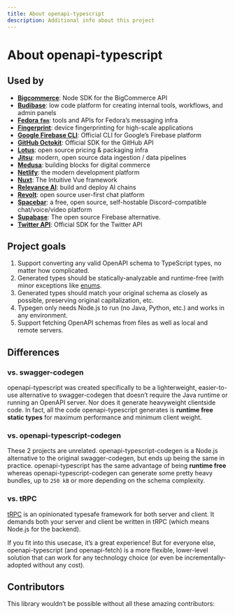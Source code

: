 ```yaml
---
title: About openapi-typescript
description: Additional info about this project
---
```


<script setup>
  import { VPTeamMembers } from 'vitepress/theme';
  import contributors from './data/contributors.json';
</script>

# About openapi-typescript

## Used by

- [**Bigcommerce**](https://github.com/bigcommerce/bigcommerce-api-node): Node SDK for the BigCommerce API
- [**Budibase**](https://github.com/Budibase/budibase): low code platform for creating internal tools, workflows, and admin panels
- [**Fedora `fmn`**](https://github.com/fedora-infra/fmn): tools and APIs for Fedora’s messaging infra
- [**Fingerprint**](https://github.com/fingerprintjs/fingerprintjs-pro-server-api-node-sdk): device fingerprinting for high-scale applications
- [**Google Firebase CLI**](https://github.com/firebase/firebase-tools): Official CLI for Google’s Firebase platform
- [**GitHub Octokit**](https://github.com/octokit): Official SDK for the GitHub API
- [**Lotus**](https://github.com/uselotus/lotus): open source pricing & packaging infra
- [**Jitsu**](https://github.com/jitsucom/jitsu): modern, open source data ingestion / data pipelines
- [**Medusa**](https://github.com/medusajs/medusa): building blocks for digital commerce
- [**Netlify**](https://netlify.com): the modern development platform
- [**Nuxt**](https://github.com/unjs/nitro): The Intuitive Vue framework
- [**Relevance AI**](https://github.com/RelevanceAI/relevance-js-sdk): build and deploy AI chains
- [**Revolt**](https://github.com/revoltchat/api): open source user-first chat platform
- [**Spacebar**](https://github.com/spacebarchat): a free, open source, self-hostable Discord-compatible chat/voice/video platform
- [**Supabase**](https://github.com/supabase/supabase): The open source Firebase alternative.
- [**Twitter API**](https://github.com/twitterdev/twitter-api-typescript-sdk): Official SDK for the Twitter API

## Project goals

1. Support converting any valid OpenAPI schema to TypeScript types, no matter how complicated.
1. Generated types should be statically-analyzable and runtime-free (with minor exceptions like [enums](https://www.typescriptlang.org/docs/handbook/enums.html).
1. Generated types should match your original schema as closely as possible, preserving original capitalization, etc.
1. Typegen only needs Node.js to run (no Java, Python, etc.) and works in any environment.
1. Support fetching OpenAPI schemas from files as well as local and remote servers.

## Differences

### vs. swagger-codegen

openapi-typescript was created specifically to be a lighterweight, easier-to-use alternative to swagger-codegen that doesn’t require the Java runtime or running an OpenAPI server. Nor does it generate heavyweight clientside code. In fact, all the code openapi-typescript generates is **runtime free static types** for maximum performance and minimum client weight.

### vs. openapi-typescript-codegen

These 2 projects are unrelated. openapi-typescript-codegen is a Node.js alternative to the original swagger-codegen, but ends up being the same in practice. openapi-typescript has the same advantage of being **runtime free** whereas openapi-typescript-codegen can generate some pretty heavy bundles, up to `250 kB` or more depending on the schema complexity.

### vs. tRPC

[tRPC](https://trpc.io/) is an opinionated typesafe framework for both server and client. It demands both your server and client be written in tRPC (which means Node.js for the backend).

If you fit into this usecase, it’s a great experience! But for everyone else, openapi-typescript (and openapi-fetch) is a more flexible, lower-level solution that can work for any technology choice (or even be incrementally-adopted without any cost).

## Contributors

This library wouldn’t be possible without all these amazing contributors:

<VPTeamMembers size="small" :members="contributors['openapi-typescript']" />
